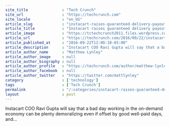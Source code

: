 ```yaml
---
site_title               : "Tech Crunch"
site_url                 : "https://techcrunch.com"
site_locale              : "en_US"
article_slug             : "instacart-raises-guaranteed-delivery-payout-rates-removing-tipping-option"
article_title            : "Instacart raises guaranteed delivery payout rates, removing tipping option"
article_image            : "https://tctechcrunch2011.files.wordpress.com/2016/09/disrupt_sf16_apoorva_mehta-4077.jpg?w=764&h=400&crop=1"
article_url              : "https://techcrunch.com/2016/09/22/instacart-raises-guaranteed-delivery-rates-removing-tipping-option/"
article_published_at     : "2016-09-22T12:00:10-03:00"
article_description      : "Instacart COO Ravi Gupta will say that a bad day working in the on-demand economy can be plenty demoralizing even if offset by good well-paid days, and..."
article_author_name      : "Matthew Lynley"
article_author_image     : null
article_author_biography : null
article_author_profile   : "https://techcrunch.com/author/matthew-lynley/"
article_author_facebook  : null
article_author_twitter   : "https://twitter.com/mattlynley"
category                 : ['technology']
tags                     : ['Tech Crunch']
permalink                : "/:categories/instacart-raises-guaranteed-delivery-payout-rates-removing-tipping-option/"
layout                   : post
---
```


Instacart COO Ravi Gupta will say that a bad day working in the on-demand economy can be plenty demoralizing even if offset by good well-paid days, and...
